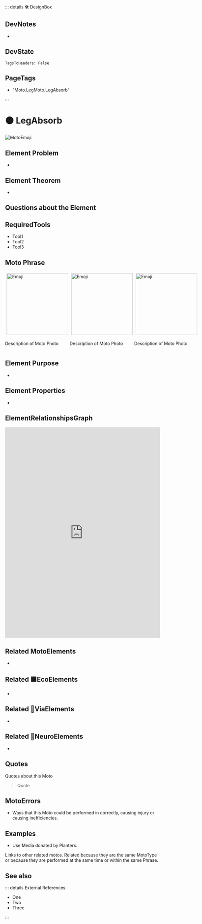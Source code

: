 ::: details 🛠 <dev>DesignBox</dev>

## DevNotes

-

## DevState

`TagsToHeaders: False`


<h2>PageTags</h2>

- "Moto.LegMoto.LegAbsorb"

:::

# 🟠 <moto>LegAbsorb</moto>

![MotoEmoji](/Moto/Moto_Emoji.png)

## Element Problem

-

## Element Theorem

-

## Questions about the Element

## RequiredTools

- Tool1
- Tool2
- Tool3

## <moto>Moto Phrase</moto>

<div style="display: flex">
    <div>
        <img style="margin: 5px" height="200" width="200" alt="Emoji" src="/Moto/Moto_Emoji.png"/>
        <p>Description of Moto Photo</p>
    </div>
    <div>
        <img style="margin: 5px" height="200" width="200" alt="Emoji" src="/Moto/Moto_Emoji.png"/>
        <p>Description of Moto Photo</p>
    </div>
    <div>
        <img style="margin: 5px" height="200" width="200" alt="Emoji" src="/Moto/Moto_Emoji.png"/>
        <p>Description of Moto Photo</p>
    </div>
</div>

## Element Purpose

-

## Element Properties

-

## ElementRelationshipsGraph

<iframe
    width="100%"
    height="684"
    frameborder="0"
    src="https://observablehq.com/embed/@d3/force-directed-graph/2?cells=chart"
></iframe>

## Related <moto>MotoElements</moto>

-

## Related 🟩<eco>EcoElements</eco>

-

## Related 🔻<via>ViaElements</via>

-

## Related 💜<neuro>NeuroElements</neuro>

-  

## Quotes

Quotes about this Moto

> Quote

## MotoErrors

- Ways that this Moto could be performed in correctly, causing injury or causing inefficiencies.

## Examples

- Use Media donated by Planters.

Links to other related motos. Related because they are the same MotoType or because they are performed at the same time or within the same Phrase.

## See also

::: details External References

- One
- Two
- Three

:::

